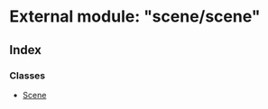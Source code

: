 
# External module: "scene/scene"

## Index

### Classes

* [Scene](../classes/_scene_scene_.scene.md)
